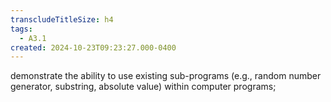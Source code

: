 ```yaml
---
transcludeTitleSize: h4
tags:
  - A3.1
created: 2024-10-23T09:23:27.000-0400
---
```

demonstrate the ability to use existing sub-programs (e.g., random number generator, substring, absolute value) within computer programs;
